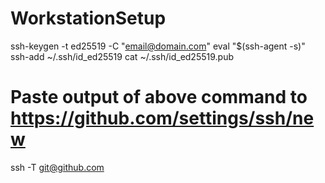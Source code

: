 # WorkstationSetup

ssh-keygen -t ed25519 -C "email@domain.com"
eval "$(ssh-agent -s)"
ssh-add ~/.ssh/id_ed25519
cat ~/.ssh/id_ed25519.pub
# Paste output of above command to https://github.com/settings/ssh/new
ssh -T git@github.com